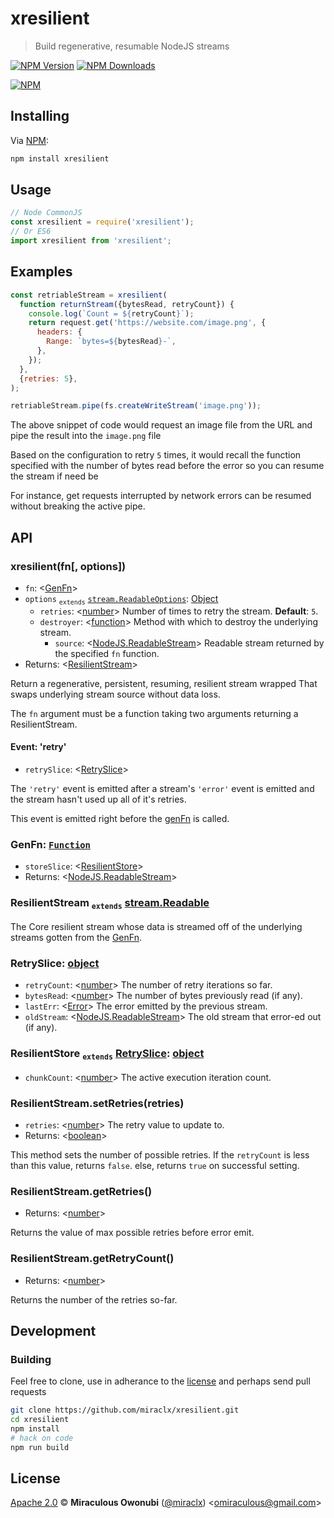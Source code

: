 # xresilient

> Build regenerative, resumable NodeJS streams

[![NPM Version][npm-image]][npm-url]
[![NPM Downloads][downloads-image]][downloads-url]

[![NPM][npm-image-url]][npm-url]

## Installing

Via [NPM][npm]:

``` bash
npm install xresilient
```

## Usage

``` javascript
// Node CommonJS
const xresilient = require('xresilient');
// Or ES6
import xresilient from 'xresilient';
```

## Examples

``` javascript
const retriableStream = xresilient(
  function returnStream({bytesRead, retryCount}) {
    console.log(`Count = ${retryCount}`);
    return request.get('https://website.com/image.png', {
      headers: {
        Range: `bytes=${bytesRead}-`,
      },
    });
  },
  {retries: 5},
);

retriableStream.pipe(fs.createWriteStream('image.png'));
```

The above snippet of code would request an image file from the URL and pipe the result into the `image.png` file

Based on the configuration to retry `5` times, it would recall the function specified with the number of bytes read before the error so you can resume the stream if need be

For instance, get requests interrupted by network errors can be resumed without breaking the active pipe.

## API

### xresilient(fn[, options])

* `fn`: &lt;[GenFn](#genfn)&gt;
* `options` <sub>`extends`</sub> [`stream.ReadableOptions`][stream.ReadableOptions]: [Object][object]
  * `retries`: &lt;[number][]&gt; Number of times to retry the stream. **Default**: `5`.
  * `destroyer`: &lt;[function][]&gt; Method with which to destroy the underlying stream.
    * `source`: &lt;[NodeJS.ReadableStream][]&gt; Readable stream returned by the specified `fn` function.
* Returns: &lt;[ResilientStream](#resilientstream)&gt;

Return a regenerative, persistent, resuming, resilient stream wrapped
That swaps underlying stream source without data loss.

The `fn` argument must be a function taking two arguments returning a ResilientStream.

#### Event: 'retry'

* `retrySlice`: &lt;[RetrySlice](#retryslice)&gt;

The `'retry'` event is emitted after a stream's `'error'` event is emitted and the stream hasn't used up all of it's retries.

This event is emitted right before the [genFn](#genfn) is called.

### <a id='genfn'></a>GenFn: [`Function`][function]

* `storeSlice`: &lt;[ResilientStore](#resilientstore)&gt;
* Returns: &lt;[NodeJS.ReadableStream][]&gt;

### <a id='resilientstream'></a>ResilientStream <sub>`extends`</sub> [stream.Readable][]

The Core resilient stream whose data is streamed off of the underlying streams gotten from the [GenFn](#genfn).

### <a id='retryslice'></a>RetrySlice: [object][]

* `retryCount`: &lt;[number][]&gt; The number of retry iterations so far.
* `bytesRead`: &lt;[number][]&gt; The number of bytes previously read (if any).
* `lastErr`: &lt;[Error][]&gt; The error emitted by the previous stream.
* `oldStream`: &lt;[NodeJS.ReadableStream][]&gt; The old stream that error-ed out (if any).

### <a id='resilientstore'></a>ResilientStore <sub>`extends`</sub> [RetrySlice](#retryslice): [object][]

* `chunkCount`: &lt;[number][]&gt; The active execution iteration count.

### <a id='resilientstream_setretries'></a>ResilientStream.setRetries(retries)

* `retries`: &lt;[number][]&gt; The retry value to update to.
* Returns: &lt;[boolean][]&gt;

This method sets the number of possible retries.
If the `retryCount` is less than this value, returns `false`.
else, returns `true` on successful setting.

### <a id='resilientstream_getretries'></a>ResilientStream.getRetries()

* Returns: &lt;[number][]&gt;

Returns the value of max possible retries before error emit.

### <a id='resilientstream_getretrycount'></a>ResilientStream.getRetryCount()

* Returns: &lt;[number][]&gt;

Returns the number of the retries so-far.

## Development

### Building

Feel free to clone, use in adherance to the [license](#license) and perhaps send pull requests

``` bash
git clone https://github.com/miraclx/xresilient.git
cd xresilient
npm install
# hack on code
npm run build
```

## License

[Apache 2.0][license] © **Miraculous Owonubi** ([@miraclx][author-url]) &lt;omiraculous@gmail.com&gt;

[stream.Readable]: https://nodejs.org/api/stream.html#stream_class_stream_readable
[NodeJS.ReadableStream]: https://nodejs.org/api/stream.html#stream_class_stream_readable
[stream.ReadableOptions]: https://nodejs.org/api/stream.html#stream_new_stream_readable_options

[npm]:  https://github.com/npm/cli "The Node Package Manager"
[license]:  LICENSE "Apache 2.0 License"
[author-url]: https://github.com/miraclx

[npm-url]: https://npmjs.org/package/xresilient
[npm-image]: https://badgen.net/npm/node/xresilient
[npm-image-url]: https://nodei.co/npm/xresilient.png?stars&downloads
[downloads-url]: https://npmjs.org/package/xresilient
[downloads-image]: https://badgen.net/npm/dm/xresilient

[Error]: https://developer.mozilla.org/en-US/docs/Web/JavaScript/Reference/Global_Objects/Error
[number]: https://developer.mozilla.org/en-US/docs/Web/JavaScript/Data_structures#Number_type
[object]: https://developer.mozilla.org/en-US/docs/Web/JavaScript/Reference/Global_Objects/Object
[boolean]: https://developer.mozilla.org/en-US/docs/Web/JavaScript/Data_structures#Boolean_type
[function]: https://developer.mozilla.org/en-US/docs/Web/JavaScript/Reference/Global_Objects/Function
